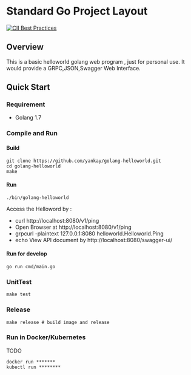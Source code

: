 # Standard Go Project Layout

[![CII Best Practices](https://bestpractices.coreinfrastructure.org/projects/5567/badge)](https://bestpractices.coreinfrastructure.org/projects/5567)

## Overview

This is a basic helloworld golang web program , just for personal use.
It would provide a GRPC,JSON,Swagger Web Interface.

## Quick Start

### Requirement

* Golang 1.7

### Compile and Run

#### Build
```
git clone https://github.com/yankay/golang-helloworld.git
cd golang-helloworld
make
```

#### Run

```
./bin/golang-helloworld
```

Access the Helloword by :
* curl http://localhost:8080/v1/ping
* Open Browser at http://localhost:8080/v1/ping
* grpcurl  -plaintext 127.0.0.1:8080 helloworld.Helloworld.Ping
* echo View API document by http://localhost:8080/swagger-ui/

#### Run for develop
```
go run cmd/main.go
```

### UnitTest

```
make test
```

### Release

```
make release # build image and release
```

### Run in Docker/Kubernetes

TODO
```
docker run *******
kubectl run ********
```
